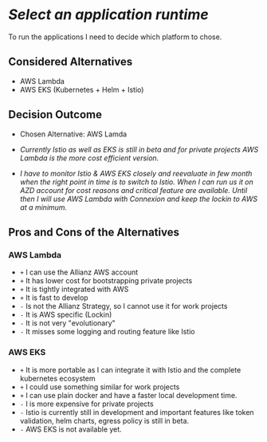 # _Select an application runtime_

To run the applications I need to decide which platform to chose.

## Considered Alternatives

* AWS Lambda
* AWS EKS \(Kubernetes + Helm + Istio\)

## Decision Outcome

* Chosen Alternative: AWS Lamda

* _Currently Istio as well as EKS is still in beta and for private projects AWS Lambda is the more cost efficient version._

* _I have to monitor Istio & AWS EKS closely and reevaluate in few month when the right point in time is to switch to Istio. When I can run us it on AZD account for cost reasons and critical feature are available. Until then I will use AWS Lambda with Connexion and keep the lockin to AWS at a minimum._

## Pros and Cons of the Alternatives

### AWS Lambda

* `+` I can use the Allianz AWS account
* `+` It has lower cost for bootstrapping private projects
* `+` It is tightly integrated with AWS
* `+` It is fast to develop
* `-` Is not the Allianz Strategy, so I cannot use it for work projects
* `-` It is AWS specific \(Lockin\)
* `-` It is not very "evolutionary"
* `-` It misses some logging and routing feature like Istio

### AWS EKS 

* `+` It is more portable as I can integrate it with Istio and the complete kubernetes ecosystem
* `+` I could use something similar for work projects
* `+` I can use plain docker and have a faster local development time. 
* `-` I is more expensive for private projects
* `-` Istio is currently still in development and important features like token validation, helm charts, egress policy is still in beta.
* `-` AWS EKS is not available yet.





